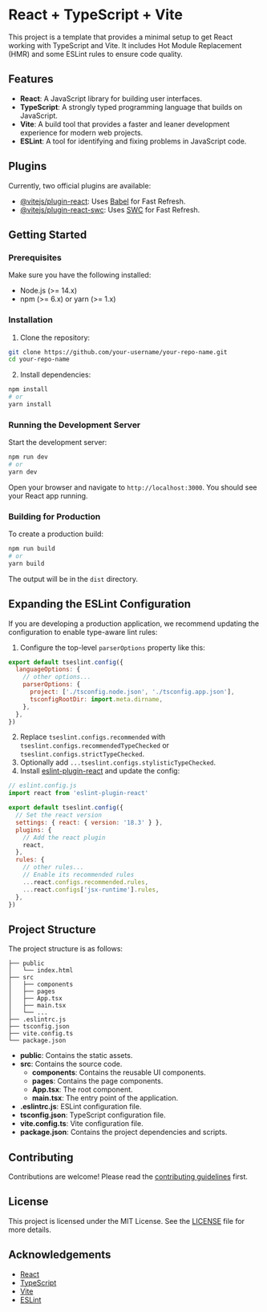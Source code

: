 # React + TypeScript + Vite

This project is a template that provides a minimal setup to get React working with TypeScript and Vite. It includes Hot Module Replacement (HMR) and some ESLint rules to ensure code quality.

## Features

- **React**: A JavaScript library for building user interfaces.
- **TypeScript**: A strongly typed programming language that builds on JavaScript.
- **Vite**: A build tool that provides a faster and leaner development experience for modern web projects.
- **ESLint**: A tool for identifying and fixing problems in JavaScript code.

## Plugins

Currently, two official plugins are available:

- [@vitejs/plugin-react](https://github.com/vitejs/vite-plugin-react/blob/main/packages/plugin-react/README.md): Uses [Babel](https://babeljs.io/) for Fast Refresh.
- [@vitejs/plugin-react-swc](https://github.com/vitejs/vite-plugin-react-swc): Uses [SWC](https://swc.rs/) for Fast Refresh.

## Getting Started

### Prerequisites

Make sure you have the following installed:

- Node.js (>= 14.x)
- npm (>= 6.x) or yarn (>= 1.x)

### Installation

1. Clone the repository:

```sh
git clone https://github.com/your-username/your-repo-name.git
cd your-repo-name
```

2. Install dependencies:

```sh
npm install
# or
yarn install
```

### Running the Development Server

Start the development server:

```sh
npm run dev
# or
yarn dev
```

Open your browser and navigate to `http://localhost:3000`. You should see your React app running.

### Building for Production

To create a production build:

```sh
npm run build
# or
yarn build
```

The output will be in the `dist` directory.

## Expanding the ESLint Configuration

If you are developing a production application, we recommend updating the configuration to enable type-aware lint rules:

1. Configure the top-level `parserOptions` property like this:

```js
export default tseslint.config({
  languageOptions: {
    // other options...
    parserOptions: {
      project: ['./tsconfig.node.json', './tsconfig.app.json'],
      tsconfigRootDir: import.meta.dirname,
    },
  },
})
```

2. Replace `tseslint.configs.recommended` with `tseslint.configs.recommendedTypeChecked` or `tseslint.configs.strictTypeChecked`.
3. Optionally add `...tseslint.configs.stylisticTypeChecked`.
4. Install [eslint-plugin-react](https://github.com/jsx-eslint/eslint-plugin-react) and update the config:

```js
// eslint.config.js
import react from 'eslint-plugin-react'

export default tseslint.config({
  // Set the react version
  settings: { react: { version: '18.3' } },
  plugins: {
    // Add the react plugin
    react,
  },
  rules: {
    // other rules...
    // Enable its recommended rules
    ...react.configs.recommended.rules,
    ...react.configs['jsx-runtime'].rules,
  },
})
```

## Project Structure

The project structure is as follows:

```
├── public
│   └── index.html
├── src
│   ├── components
│   ├── pages
│   ├── App.tsx
│   ├── main.tsx
│   └── ...
├── .eslintrc.js
├── tsconfig.json
├── vite.config.ts
└── package.json
```

- **public**: Contains the static assets.
- **src**: Contains the source code.
  - **components**: Contains the reusable UI components.
  - **pages**: Contains the page components.
  - **App.tsx**: The root component.
  - **main.tsx**: The entry point of the application.
- **.eslintrc.js**: ESLint configuration file.
- **tsconfig.json**: TypeScript configuration file.
- **vite.config.ts**: Vite configuration file.
- **package.json**: Contains the project dependencies and scripts.

## Contributing

Contributions are welcome! Please read the [contributing guidelines](CONTRIBUTING.md) first.

## License

This project is licensed under the MIT License. See the [LICENSE](LICENSE) file for more details.

## Acknowledgements

- [React](https://reactjs.org/)
- [TypeScript](https://www.typescriptlang.org/)
- [Vite](https://vitejs.dev/)
- [ESLint](https://eslint.org/)

<!-- ## Contact -->

<!-- For any questions or feedback, please contact [your-email@example.com](mailto:your-email@example.com). -->

